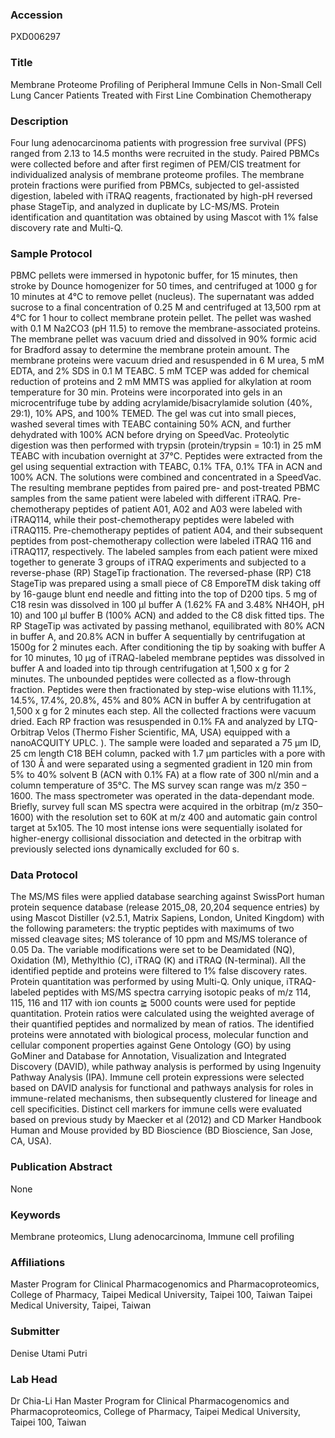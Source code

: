 ### Accession
PXD006297

### Title
Membrane Proteome Profiling of Peripheral Immune Cells in Non-Small Cell Lung Cancer Patients Treated with First Line Combination Chemotherapy

### Description
Four lung adenocarcinoma patients with progression free survival (PFS) ranged from 2.13 to 14.5 months were recruited in the study. Paired PBMCs were collected before and after first regimen of PEM/CIS treatment for individualized analysis of membrane proteome profiles. The membrane protein fractions were purified from PBMCs, subjected to gel-assisted digestion, labeled with iTRAQ reagents, fractionated by high-pH reversed phase StageTip, and analyzed in duplicate by LC-MS/MS. Protein identification and quantitation was obtained by using Mascot with 1% false discovery rate and Multi-Q.

### Sample Protocol
PBMC pellets were immersed in hypotonic buffer, for 15 minutes, then stroke by Dounce homogenizer for 50 times, and centrifuged at 1000 g for 10 minutes at 4°C to remove pellet (nucleus). The supernatant was added sucrose to a final concentration of 0.25 M and centrifuged at 13,500 rpm at 4°C for 1 hour to collect membrane protein pellet. The pellet was washed with 0.1 M Na2CO3 (pH 11.5) to remove the membrane-associated proteins. The membrane pellet was vacuum dried and dissolved in 90% formic acid for Bradford assay to determine the membrane protein amount. The membrane proteins were vacuum dried and resuspended in 6 M urea, 5 mM EDTA, and 2% SDS in 0.1 M TEABC. 5 mM TCEP was added for chemical reduction of proteins and 2 mM MMTS was applied for alkylation at room temperature for 30 min. Proteins were incorporated into gels in an microcentrifuge tube by adding acrylamide/bisacrylamide solution (40%, 29:1), 10% APS, and 100% TEMED. The gel was cut into small pieces, washed several times with TEABC containing 50% ACN, and further dehydrated with 100% ACN before drying on SpeedVac. Proteolytic digestion was then performed with trypsin (protein/trypsin = 10:1) in 25 mM TEABC with incubation overnight at 37°C. Peptides were extracted from the gel using sequential extraction with TEABC, 0.1% TFA, 0.1% TFA in ACN and 100% ACN. The solutions were combined and concentrated in a SpeedVac. The resulting membrane peptides from paired pre- and post-treated PBMC samples from the same patient were labeled with different iTRAQ. Pre-chemotherapy peptides of patient A01, A02 and A03 were labeled with iTRAQ114, while their post-chemotherapy peptides were labeled with iTRAQ115. Pre-chemotherapy peptides of patient A04, and their subsequent peptides from post-chemotherapy collection were labeled iTRAQ 116 and iTRAQ117, respectively. The labeled samples from each patient were mixed together to generate 3 groups of iTRAQ experiments and subjected to a reverse-phase (RP) StageTip fractionation.  The reversed-phase (RP) C18 StageTip was prepared using a small piece of C8 EmporeTM disk taking off by 16-gauge blunt end needle and fitting into the top of D200 tips. 5 mg of C18 resin was dissolved in 100 μl buffer A (1.62% FA and 3.48% NH4OH, pH 10) and 100 μl buffer B (100% ACN) and added to the C8 disk fitted tips. The RP StageTip was activated by passing methanol, equilibrated with 80% ACN in buffer A, and 20.8% ACN in buffer A sequentially by centrifugation at 1500g for 2 minutes each. After conditioning the tip by soaking with buffer A for 10 minutes, 10 μg of iTRAQ-labeled membrane peptides was dissolved in buffer A and loaded into tip through centrifugation at 1,500 x g for 2 minutes. The unbounded peptides were collected as a flow-through fraction. Peptides were then fractionated by step-wise elutions with 11.1%, 14.5%, 17.4%, 20.8%, 45% and 80% ACN in buffer A by centrifugation at 1,500 x g for 2 minutes each step. All the collected fractions were vacuum dried. Each RP fraction was resuspended in 0.1% FA and analyzed by LTQ-Orbitrap Velos (Thermo Fisher Scientific, MA, USA) equipped with a nanoACQUITY UPLC. ). The sample were loaded and separated a 75 μm ID, 25 cm length C18 BEH column, packed with 1.7 μm particles with a pore with of 130 Å and were separated using a segmented gradient in 120 min from 5% to 40% solvent B (ACN with 0.1% FA) at a flow rate of 300 nl/min and a column temperature of 35°C. The MS survey scan range was m/z 350 – 1600. The mass spectrometer was operated in the data-dependant mode. Briefly, survey full scan MS spectra were acquired in the orbitrap (m/z 350–1600) with the resolution set to 60K at m/z 400 and automatic gain control target at 5x105. The 10 most intense ions were sequentially isolated for higher-energy collisional dissociation and detected in the orbitrap with previously selected ions dynamically excluded for 60 s.

### Data Protocol
The MS/MS files were applied database searching against SwissPort human protein sequence database (release 2015_08, 20,204 sequence entries) by using Mascot Distiller (v2.5.1, Matrix Sapiens, London, United Kingdom) with the following parameters: the tryptic peptides with maximums of two missed cleavage sites; MS tolerance of 10 ppm and MS/MS tolerance of 0.05 Da. The variable modifications were set to be Deamidated (NQ), Oxidation (M), Methylthio (C), iTRAQ (K) and iTRAQ (N-terminal). All the identified peptide and proteins were filtered to 1% false discovery rates. Protein quantitation was performed by using Multi-Q. Only unique, iTRAQ-labeled peptides with MS/MS spectra carrying isotopic peaks of m/z 114, 115, 116 and 117 with ion counts ≧ 5000 counts were used for peptide quantitation. Protein ratios were calculated using the weighted average of their quantified peptides and normalized by mean of ratios. The identified proteins were annotated with biological process, molecular function and cellular component properties against Gene Ontology (GO) by using GoMiner and Database for Annotation, Visualization and Integrated Discovery (DAVID), while pathway analysis is performed by using Ingenuity Pathway Analysis (IPA). Immune cell protein expressions were selected based on DAVID analysis for functional and pathways analysis for roles in immune-related mechanisms, then subsequently clustered for lineage and cell specificities. Distinct cell markers for immune cells were evaluated based on previous study by Maecker et al (2012) and CD Marker Handbook Human and Mouse provided by BD Bioscience (BD Bioscience, San Jose, CA, USA).

### Publication Abstract
None

### Keywords
Membrane proteomics, Llung adenocarcinoma, Immune cell profiling

### Affiliations
Master Program for Clinical Pharmacogenomics and Pharmacoproteomics, College of Pharmacy, Taipei Medical University, Taipei 100, Taiwan
Taipei Medical University, Taipei, Taiwan

### Submitter
Denise Utami Putri

### Lab Head
Dr Chia-Li Han
Master Program for Clinical Pharmacogenomics and Pharmacoproteomics, College of Pharmacy, Taipei Medical University, Taipei 100, Taiwan


